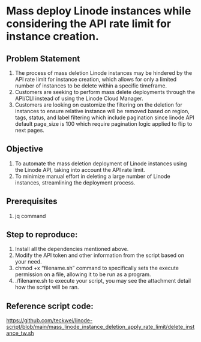 
# Mass deploy Linode instances while considering the API rate limit for instance creation.

## Problem Statement
1. The process of mass deletion Linode instances may be hindered by the API rate limit for instance creation, which allows for only a limited number of instances to be delete within a specific timeframe.
2. Customers are seeking to perform mass delete deployments through the API/CLI instead of using the Linode Cloud Manager.
3. Customers are looking on customize the filtering on the deletion for instances to ensure relative instance will be removed based on region, tags, status, and label filtering which include pagination since linode API default page_size is 100 which require pagination logic applied to flip to next pages.

## Objective
1. To automate the mass deletion deployment of Linode instances using the Linode API, taking into account the API rate limit.
2. To minimize manual effort in deleting a large number of Linode instances, streamlining the deployment process.

## Prerequisites 
1. jq command

## Step to reproduce: 
1.	Install all the dependencies mentioned above.
2.	Modify the API token and other information from the script based on your need.
3.	chmod +x “filename.sh” command to specifically sets the execute permission on a file, allowing it to be run as a program.
4.	./filename.sh to execute your script, you may see the attachment detail how the script will be ran.

## Reference script code:
https://github.com/teckwei/linode-script/blob/main/mass_linode_instance_deletion_apply_rate_limit/delete_instance_tw.sh

